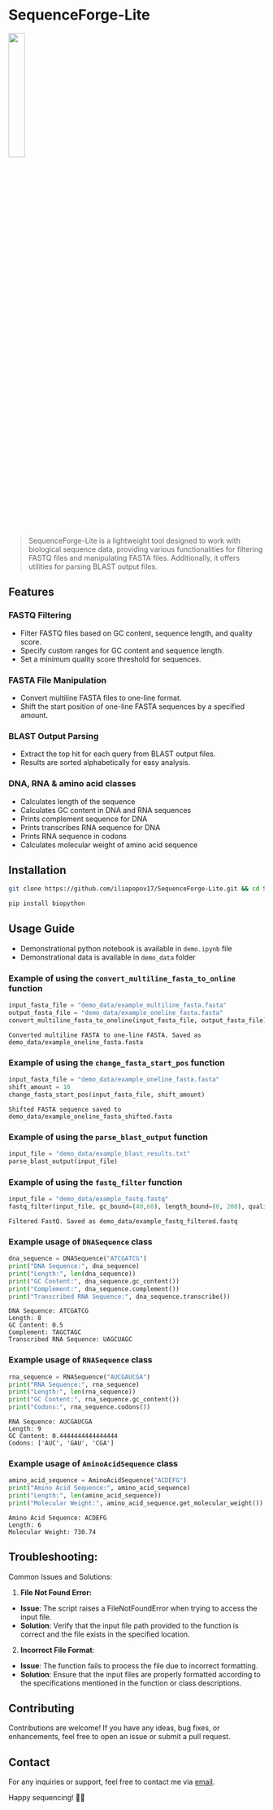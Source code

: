 # SequenceForge-Lite

<div style='justify-content: center'>
<img src="https://github.com/iliapopov17/SequenceForge-Lite/blob/main/imgs/logo.png" align='center', width="25%">
</div>

> SequenceForge-Lite is a lightweight tool designed to work with biological sequence data, providing various functionalities for filtering FASTQ files and manipulating FASTA files. Additionally, it offers utilities for parsing BLAST output files.

## Features
### FASTQ Filtering
- Filter FASTQ files based on GC content, sequence length, and quality score.
- Specify custom ranges for GC content and sequence length.
- Set a minimum quality score threshold for sequences.
### FASTA File Manipulation
- Convert multiline FASTA files to one-line format.
- Shift the start position of one-line FASTA sequences by a specified amount.
### BLAST Output Parsing
- Extract the top hit for each query from BLAST output files.
- Results are sorted alphabetically for easy analysis.
### DNA, RNA & amino acid classes
- Calculates length of the sequence
- Calculates GC content in DNA and RNA sequences
- Prints complement sequence for DNA
- Prints transcribes RNA sequence for DNA
- Prints RNA sequence in codons
- Calculates molecular weight of amino acid sequence

## Installation

```bash
git clone https://github.com/iliapopov17/SequenceForge-Lite.git && cd SequenceForge-Lite
```

```bash
pip install biopython
```

## Usage Guide
- Demonstrational python notebook is available in `demo.ipynb` file
- Demonstrational data is available in `demo_data` folder

### Example of using the `convert_multiline_fasta_to_online` function

```python
input_fasta_file = "demo_data/example_multiline_fasta.fasta"
output_fasta_file = "demo_data/example_oneline_fasta.fasta"
convert_multiline_fasta_to_oneline(input_fasta_file, output_fasta_file)
```

```
Converted multiline FASTA to one-line FASTA. Saved as demo_data/example_oneline_fasta.fasta
```

### Example of using the `change_fasta_start_pos` function

```python
input_fasta_file = "demo_data/example_oneline_fasta.fasta"
shift_amount = 10
change_fasta_start_pos(input_fasta_file, shift_amount)
```

```
Shifted FASTA sequence saved to demo_data/example_oneline_fasta_shifted.fasta
```

### Example of using the `parse_blast_output` function

```python
input_file = "demo_data/example_blast_results.txt"
parse_blast_output(input_file)
```

### **Example of using the `fastq_filter` function**

```python
input_file = "demo_data/example_fastq.fastq"
fastq_filter(input_file, gc_bound=(40,60), length_bound=(0, 200), quality_threshold=25)
```

```
Filtered FastQ. Saved as demo_data/example_fastq_filtered.fastq
```

### Example usage of `DNASequence` class

```python
dna_sequence = DNASequence("ATCGATCG")
print("DNA Sequence:", dna_sequence)
print("Length:", len(dna_sequence))
print("GC Content:", dna_sequence.gc_content())
print("Complement:", dna_sequence.complement())
print("Transcribed RNA Sequence:", dna_sequence.transcribe())
```

```
DNA Sequence: ATCGATCG
Length: 8
GC Content: 0.5
Complement: TAGCTAGC
Transcribed RNA Sequence: UAGCUAGC
```

### Example usage of `RNASequence` class

```python
rna_sequence = RNASequence("AUCGAUCGA")
print("RNA Sequence:", rna_sequence)
print("Length:", len(rna_sequence))
print("GC Content:", rna_sequence.gc_content())
print("Codons:", rna_sequence.codons())
```

```
RNA Sequence: AUCGAUCGA
Length: 9
GC Content: 0.4444444444444444
Codons: ['AUC', 'GAU', 'CGA']
```

### Example usage of `AminoAcidSequence` class

```python
amino_acid_sequence = AminoAcidSequence("ACDEFG")
print("Amino Acid Sequence:", amino_acid_sequence)
print("Length:", len(amino_acid_sequence))
print("Molecular Weight:", amino_acid_sequence.get_molecular_weight())
```

```
Amino Acid Sequence: ACDEFG
Length: 6
Molecular Weight: 730.74
```

## Troubleshooting:
Common Issues and Solutions:
1. **File Not Found Error:**
- **Issue**: The script raises a FileNotFoundError when trying to access the input file.
- **Solution**: Verify that the input file path provided to the function is correct and the file exists in the specified location.
2. **Incorrect File Format**:
- **Issue**: The function fails to process the file due to incorrect formatting.
- **Solution**: Ensure that the input files are properly formatted according to the specifications mentioned in the function or class descriptions.

## Contributing
Contributions are welcome! If you have any ideas, bug fixes, or enhancements, feel free to open an issue or submit a pull request.

## Contact
For any inquiries or support, feel free to contact me via [email](iljapopov@gmail.com).

Happy sequencing! 🧬🔬
